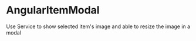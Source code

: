 # AngularItemModal
Use Service to show selected item's image and able to resize the image in a modal 
